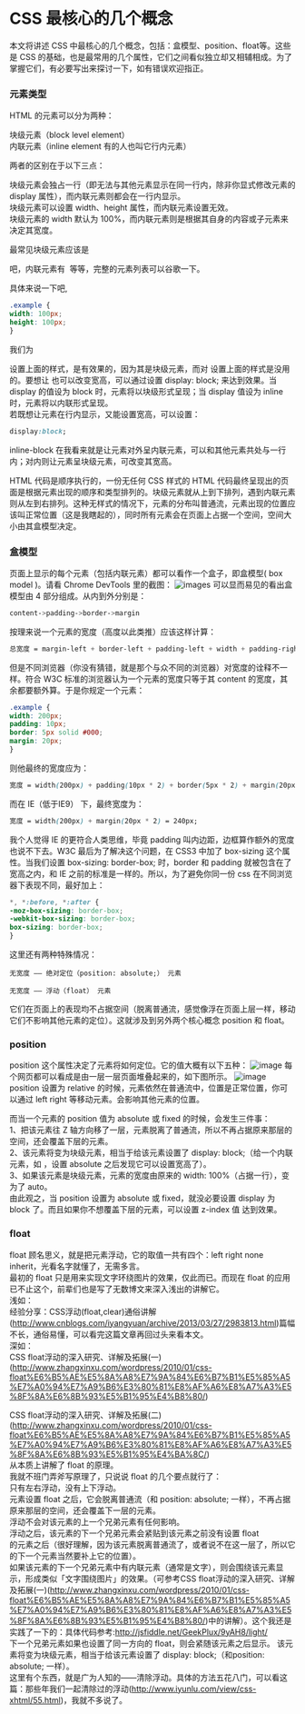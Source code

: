 # CSS 最核心的几个概念
本文将讲述 CSS 中最核心的几个概念，包括：盒模型、position、float等。这些是 CSS 的基础，也是最常用的几个属性，它们之间看似独立却又相辅相成。为了掌握它们，有必要写出来探讨一下，如有错误欢迎指正。
### 元素类型
HTML 的元素可以分为两种：<br>

块级元素（block level element）<br>
内联元素（inline element 有的人也叫它行内元素）<br>

两者的区别在于以下三点：<br>

块级元素会独占一行（即无法与其他元素显示在同一行内，除非你显式修改元素的 display 属性），而内联元素则都会在一行内显示。<br>
块级元素可以设置 width、height 属性，而内联元素设置无效。<br>
块级元素的 width 默认为 100%，而内联元素则是根据其自身的内容或子元素来决定其宽度。<br>

最常见块级元素应该是 <div> 吧，内联元素有 <span> <a> <img> 等等，完整的元素列表可以谷歌一下。<br>

具体来说一下吧,
```css
.example {
width: 100px;
height: 100px;
}
```
我们为 <div> 设置上面的样式，是有效果的，因为其是块级元素，而对 <span> 设置上面的样式是没用的。要想让 <span> 也可以改变宽高，可以通过设置 display: block; 来达到效果。当 display 的值设为 block 时，元素将以块级形式呈现；当 display 值设为 inline 时，元素将以内联形式呈现。
<br>
若既想让元素在行内显示，又能设置宽高，可以设置：
```css
display:block;
```
inline-block 在我看来就是让元素对外呈内联元素，可以和其他元素共处与一行内；对内则让元素呈块级元素，可改变其宽高。

HTML 代码是顺序执行的，一份无任何 CSS 样式的 HTML 代码最终呈现出的页面是根据元素出现的顺序和类型排列的。块级元素就从上到下排列，遇到内联元素则从左到右排列。这种无样式的情况下，元素的分布叫普通流，元素出现的位置应该叫正常位置（这是我瞎起的），同时所有元素会在页面上占据一个空间，空间大小由其盒模型决定。
### 盒模型
页面上显示的每个元素（包括内联元素）都可以看作一个盒子，即盒模型( box model )。请看 Chrome DevTools 里的截图：
![images](https://github.com/sunshine9/Css3-Study/blob/master/images/640.jpg)
可以显而易见的看出盒模型由 4 部分组成。从内到外分别是：
```css
content->padding->border->margin
```
按理来说一个元素的宽度（高度以此类推）应该这样计算：
```css
总宽度 = margin-left + border-left + padding-left + width + padding-right + border-right + margin-right
```
但是不同浏览器（你没有猜错，就是那个与众不同的浏览器）对宽度的诠释不一样。符合 W3C 标准的浏览器认为一个元素的宽度只等于其 content 的宽度，其余都要额外算。于是你规定一个元素：
```css
.example {
width: 200px;
padding: 10px;
border: 5px solid #000;
margin: 20px;
}
```
则他最终的宽度应为：
```css
宽度 = width(200px) + padding(10px * 2) + border(5px * 2) + margin(20px * 2) =  270px;
```
而在 IE（低于IE9） 下，最终宽度为：
```css
宽度 = width(200px) + margin(20px * 2) = 240px;
```
我个人觉得 IE 的更符合人类思维，毕竟 padding 叫内边距，边框算作额外的宽度也说不下去。W3C 最后为了解决这个问题，在 CSS3 中加了 box-sizing 这个属性。当我们设置 box-sizing: border-box;  时，border 和 padding 就被包含在了宽高之内，和 IE 之前的标准是一样的。所以，为了避免你同一份 css 在不同浏览器下表现不同，最好加上：
```css
*, *:before, *:after {
-moz-box-sizing: border-box;
-webkit-box-sizing: border-box;
box-sizing: border-box;
}
```
这里还有两种特殊情况：


    无宽度 —— 绝对定位（position: absolute;） 元素

    无宽度 —— 浮动（float） 元素


它们在页面上的表现均不占据空间（脱离普通流，感觉像浮在页面上层一样，移动它们不影响其他元素的定位）。这就涉及到另外两个核心概念 position 和 float。
### position
position 这个属性决定了元素将如何定位。它的值大概有以下五种：
![image](https://github.com/sunshine9/Css3-Study/blob/master/images/filehelper_1441792465729_11.jpg)
每个网页都可以看成是由一层一层页面堆叠起来的，如下图所示。
![image](https://github.com/sunshine9/Css3-Study/blob/master/images/filehelper_1441792476763_1.jpg)
position 设置为 relative 的时候，元素依然在普通流中，位置是正常位置，你可以通过 left right 等移动元素。会影响其他元素的位置。


而当一个元素的 position 值为 absolute 或 fixed 的时候，会发生三件事：<br>
1、把该元素往 Z 轴方向移了一层，元素脱离了普通流，所以不再占据原来那层的空间，还会覆盖下层的元素。<br>
2、该元素将变为块级元素，相当于给该元素设置了 display: block;（给一个内联元素，如 <span> ，设置 absolute 之后发现它可以设置宽高了）。<br>
3、如果该元素是块级元素，元素的宽度由原来的 width: 100%（占据一行），变为了 auto。<br>
由此观之，当 position 设置为 absolute 或 fixed，就没必要设置 display 为 block 了。而且如果你不想覆盖下层的元素，可以设置 z-index 值 达到效果。<br>
### float
float 顾名思义，就是把元素浮动，它的取值一共有四个：left right none inherit，光看名字就懂了，无需多言。<br>
最初的 float 只是用来实现文字环绕图片的效果，仅此而已。而现在 float 的应用已不止这个，前辈们也是写了无数博文来深入浅出的讲解它。<br>
浅如：<br>
经验分享：CSS浮动(float,clear)通俗讲解(http://www.cnblogs.com/iyangyuan/archive/2013/03/27/2983813.html)篇幅不长，通俗易懂，可以看完这篇文章再回过头来看本文。<br>
深如：<br>
CSS float浮动的深入研究、详解及拓展(一)(http://www.zhangxinxu.com/wordpress/2010/01/css-float%E6%B5%AE%E5%8A%A8%E7%9A%84%E6%B7%B1%E5%85%A5%E7%A0%94%E7%A9%B6%E3%80%81%E8%AF%A6%E8%A7%A3%E5%8F%8A%E6%8B%93%E5%B1%95%E4%B8%80/)<br>

CSS float浮动的深入研究、详解及拓展(二)(http://www.zhangxinxu.com/wordpress/2010/01/css-float%E6%B5%AE%E5%8A%A8%E7%9A%84%E6%B7%B1%E5%85%A5%E7%A0%94%E7%A9%B6%E3%80%81%E8%AF%A6%E8%A7%A3%E5%8F%8A%E6%8B%93%E5%B1%95%E4%BA%8C/)<br>
从本质上讲解了 float 的原理。<br>
我就不班门弄斧写原理了，只说说 float 的几个要点就行了：<br>
    只有左右浮动，没有上下浮动。<br>
    元素设置 float 之后，它会脱离普通流（和 position: absolute; 一样），不再占据原来那层的空间，还会覆盖下一层的元素。<br>
    浮动不会对该元素的上一个兄弟元素有任何影响。<br>
    浮动之后，该元素的下一个兄弟元素会紧贴到该元素之前没有设置 float<br> 的元素之后（很好理解，因为该元素脱离普通流了，或者说不在这一层了，所以它的下一个元素当然要补上它的位置）。<br>
    如果该元素的下一个兄弟元素中有内联元素（通常是文字），则会围绕该元素显示，形成类似「文字围绕图片」的效果。（可参考CSS float浮动的深入研究、详解及拓展(一)(http://www.zhangxinxu.com/wordpress/2010/01/css-float%E6%B5%AE%E5%8A%A8%E7%9A%84%E6%B7%B1%E5%85%A5%E7%A0%94%E7%A9%B6%E3%80%81%E8%AF%A6%E8%A7%A3%E5%8F%8A%E6%8B%93%E5%B1%95%E4%B8%80/)中的讲解）。这个我还是实践了一下的：具体代码参考:http://jsfiddle.net/GeekPlux/9yAH8/light/<br>
    下一个兄弟元素如果也设置了同一方向的 float，则会紧随该元素之后显示。
    该元素将变为块级元素，相当于给该元素设置了 display: block;（和position: absolute; 一样）。<br>
这里有个东西，就是广为人知的——清除浮动。具体的方法五花八门，可以看这篇：那些年我们一起清除过的浮动(http://www.iyunlu.com/view/css-xhtml/55.html)，我就不多说了。
